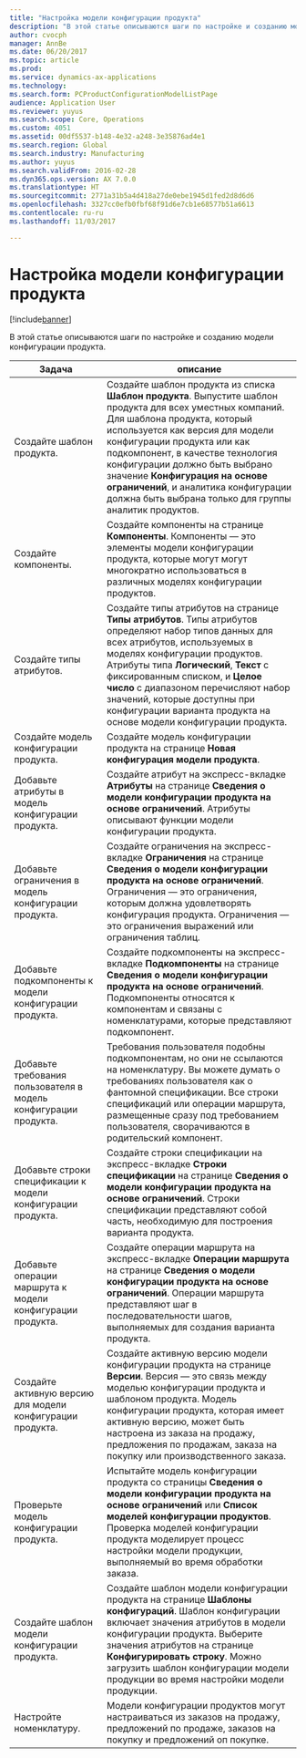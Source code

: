 ```yaml
---
title: "Настройка модели конфигурации продукта"
description: "В этой статье описываются шаги по настройке и созданию модели конфигурации продукта."
author: cvocph
manager: AnnBe
ms.date: 06/20/2017
ms.topic: article
ms.prod: 
ms.service: dynamics-ax-applications
ms.technology: 
ms.search.form: PCProductConfigurationModelListPage
audience: Application User
ms.reviewer: yuyus
ms.search.scope: Core, Operations
ms.custom: 4051
ms.assetid: 00df5537-b148-4e32-a248-3e35876ad4e1
ms.search.region: Global
ms.search.industry: Manufacturing
ms.author: yuyus
ms.search.validFrom: 2016-02-28
ms.dyn365.ops.version: AX 7.0.0
ms.translationtype: HT
ms.sourcegitcommit: 2771a31b5a4d418a27de0ebe1945d1fed2d8d6d6
ms.openlocfilehash: 3327cc0efb0fbf68f91d6e7cb1e68577b51a6613
ms.contentlocale: ru-ru
ms.lasthandoff: 11/03/2017

---
```


# <a name="set-up-a-product-configuration-model"></a>Настройка модели конфигурации продукта

[!include[banner](../includes/banner.md)]


В этой статье описываются шаги по настройке и созданию модели конфигурации продукта.

| Задача                                                        | описание                                                                                                                                                                                                                                                                                                                                                                                        |
|-------------------------------------------------------------|----------------------------------------------------------------------------------------------------------------------------------------------------------------------------------------------------------------------------------------------------------------------------------------------------------------------------------------------------------------------------------------------------|
| Создайте шаблон продукта.                                    | Создайте шаблон продукта из списка **Шаблон продукта**. Выпустите шаблон продукта для всех уместных компаний. Для шаблона продукта, который используется как версия для модели конфигурации продукта или как подкомпонент, в качестве технология конфигурации должно быть выбрано значение **Конфигурация на основе ограничений**, и аналитика конфигурации должна быть выбрана только для группы аналитик продуктов. |
| Создайте компоненты.                                          | Создайте компоненты на странице **Компоненты**. Компоненты — это элементы модели конфигурации продукта, которые могут могут многократно использоваться в различных моделях конфигурации продуктов.                                                                                                                                                                                                                      |
| Создайте типы атрибутов.                                     | Создайте типы атрибутов на странице **Типы атрибутов**. Типы атрибутов определяют набор типов данных для всех атрибутов, используемых в моделях конфигурации продуктов. Атрибуты типа **Логический**, **Текст** с фиксированным списком, и **Целое число** с диапазоном перечисляют набор значений, которые доступны при конфигурации варианта продукта на основе модели конфигурации продукта.       |
| Создайте модель конфигурации продукта.                       | Создайте модель конфигурации продукта на странице **Новая конфигурация модели продукта**.                                                                                                                                                                                                                                                                                                              |
| Добавьте атрибуты в модель конфигурации продукта.            | Создайте атрибут на экспресс-вкладке **Атрибуты** на странице **Сведения о модели конфигурации продукта на основе ограничений**. Атрибуты описывают функции модели конфигурации продукта.                                                                                                                                                                                                       |
| Добавьте ограничения в модель конфигурации продукта.           | Создайте ограничения на экспресс-вкладке **Ограничения** на странице **Сведения о модели конфигурации продукта на основе ограничений**. Ограничения — это ограничения, которым должна удовлетворять конфигурация продукта. Ограничения — это ограничения выражений или ограничения таблиц.                                                                                                                                 |
| Добавьте подкомпоненты к модели конфигурации продукта.         | Создайте подкомпоненты на экспресс-вкладке **Подкомпоненты** на странице **Сведения о модели конфигурации продукта на основе ограничений**. Подкомпоненты относятся к компонентам и связаны с номенклатурами, которые представляют подкомпонент.                                                                                                                                                                       |
| Добавьте требования пользователя в модель конфигурации продукта.     | Требования пользователя подобны подкомпонентам, но они не ссылаются на номенклатуру. Вы можете думать о требованиях пользователя как о фантомной спецификации. Все строки спецификаций или операции маршрута, размещенные сразу под требованием пользователя, сворачиваются в родительский компонент.                                                                                                                       |
| Добавьте строки спецификации к модели конфигурации продукта.             | Создайте строки спецификации на экспресс-вкладке **Строки спецификации** на странице **Сведения о модели конфигурации продукта на основе ограничений**. Строки спецификации представляют собой часть, необходимую для построения варианта продукта.                                                                                                                                                                                                 |
| Добавьте операции маршрута к модели конфигурации продукта.      | Создайте операции маршрута на экспресс-вкладке **Операции маршрута** на странице **Сведения о модели конфигурации продукта на основе ограничений**. Операции маршрута представляют шаг в последовательности шагов, выполняемых для создания варианта продукта.                                                                                                                                                    |
| Создайте активную версию для модели конфигурации продукта. | Создайте активную версию модели конфигурации продукта на странице **Версии**. Версия — это связь между моделью конфигурации продукта и шаблоном продукта. Модель конфигурации продукта, которая имеет активную версию, может быть настроена из заказа на продажу, предложения по продажам, заказа на покупку или производственного заказа.                                                               |
| Проверьте модель конфигурации продукта.                         | Испытайте модель конфигурации продукта со страницы **Сведения о модели конфигурации продукта на основе ограничений** или **Список моделей конфигурации продуктов**. Проверка моделей конфигурации продукта моделирует процесс настройки модели продукции, выполняемый во время обработки заказа.                                                                                                |
| Создайте шаблон модели конфигурации продукта.                | Создайте шаблон модели конфигурации продукта на странице **Шаблоны конфигураций**. Шаблон конфигурации включает значения атрибутов в модели конфигурации продукта. Выберите значения атрибутов на странице **Конфигурировать строку**. Можно загрузить шаблон конфигурации модели продукции во время настройки модели продукции.                                                   |
| Настройте номенклатуру.                                          | Модели конфигурации продуктов могут настраиваться из заказов на продажу, предложений по продаже, заказов на покупку и предложений оп покупке.                                                                                                                                                                                                                                                                           |






